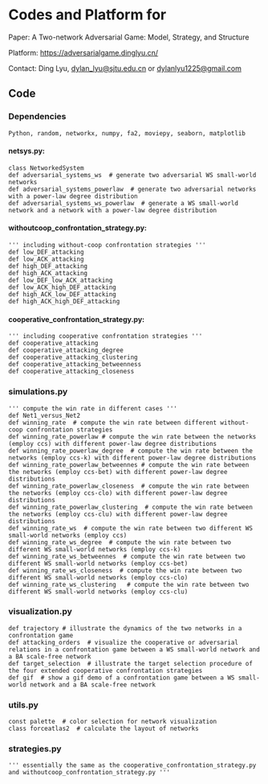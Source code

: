 # Codes and Platform for 

Paper: A Two-network Adversarial Game: Model, Strategy, and Structure

Platform: https://adversarialgame.dinglyu.cn/

Contact: Ding Lyu, dylan_lyu@sjtu.edu.cn or dylanlyu1225@gmail.com


## Code

### Dependencies
    Python, random, networkx, numpy, fa2, moviepy, seaborn, matplotlib


#### netsys.py: 
    class NetworkedSystem 
    def adversarial_systems_ws  # generate two adversarial WS small-world networks
    def adversarial_systems_powerlaw  # generate two adversarial networks with a power-law degree distribution 
    def adversarial_systems_ws_powerlaw  # generate a WS small-world network and a network with a power-law degree distribution
    

#### withoutcoop_confrontation_strategy.py: 
    ''' including without-coop confrontation strategies '''
    def low_DEF_attacking
    def low_ACK_attacking
    def high_DEF_attacking
    def high_ACK_attacking
    def low_DEF_low_ACK_attacking
    def low_ACK_high_DEF_attacking
    def high_ACK_low_DEF_attacking
    def high_ACK_high_DEF_attacking


#### cooperative_confrontation_strategy.py:
    ''' including cooperative confrontation strategies '''
    def cooperative_attacking
    def cooperative_attacking_degree
    def cooperative_attacking_clustering
    def cooperative_attacking_betweenness
    def cooperative_attacking_closeness

### simulations.py
    ''' compute the win rate in different cases '''
    def Net1_versus_Net2
    def winning_rate  # compute the win rate between different without-coop confrontation strategies
    def winning_rate_powerlaw # compute the win rate between the networks (employ ccs) with different power-law degree distributions
    def winning_rate_powerlaw_degree  # compute the win rate between the networks (employ ccs-k) with different power-law degree distributions
    def winning_rate_powerlaw_betweennes # compute the win rate between the networks (employ ccs-bet) with different power-law degree distributions
    def winning_rate_powerlaw_closeness  # compute the win rate between the networks (employ ccs-clo) with different power-law degree distributions
    def winning_rate_powerlaw_clustering  # compute the win rate between the networks (employ ccs-clu) with different power-law degree distributions
    def winning_rate_ws  # compute the win rate between two different WS small-world networks (employ ccs) 
    def winning_rate_ws_degree  # compute the win rate between two different WS small-world networks (employ ccs-k) 
    def winning_rate_ws_betweennes  # compute the win rate between two different WS small-world networks (employ ccs-bet) 
    def winning_rate_ws_closeness  # compute the win rate between two different WS small-world networks (employ ccs-clo) 
    def winning_rate_ws_clustering   # compute the win rate between two different WS small-world networks (employ ccs-clu) 

### visualization.py
    def trajectory # illustrate the dynamics of the two networks in a confrontation game
    def attacking_orders  # visualize the cooperative or adversarial relations in a confrontation game between a WS small-world network and a BA scale-free network
    def target_selection  # illustrate the target selection procedure of the four extended cooperative confrontation strategies
    def gif  # show a gif demo of a confrontation game between a WS small-world network and a BA scale-free network 

### utils.py
    const palette  # color selection for network visualization
    class forceatlas2  # calculate the layout of networks

### strategies.py
    ''' essentially the same as the cooperative_confrontation_strategy.py and withoutcoop_confrontation_strategy.py '''






